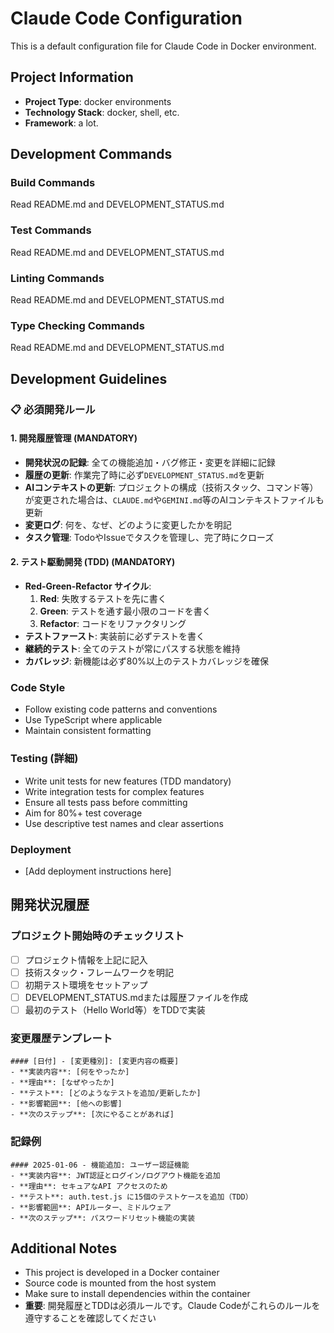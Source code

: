 # Claude Code Configuration

This is a default configuration file for Claude Code in Docker environment.

## Project Information
- **Project Type**: docker environments
- **Technology Stack**: docker, shell, etc.
- **Framework**: a lot.

## Development Commands

### Build Commands
Read README.md and DEVELOPMENT_STATUS.md

### Test Commands
Read README.md and DEVELOPMENT_STATUS.md

### Linting Commands
Read README.md and DEVELOPMENT_STATUS.md

### Type Checking Commands
Read README.md and DEVELOPMENT_STATUS.md


## Development Guidelines

### 📋 必須開発ルール

#### 1. 開発履歴管理 (MANDATORY)
- **開発状況の記録**: 全ての機能追加・バグ修正・変更を詳細に記録
- **履歴の更新**: 作業完了時に必ず`DEVELOPMENT_STATUS.md`を更新
- **AIコンテキストの更新**: プロジェクトの構成（技術スタック、コマンド等）が変更された場合は、`CLAUDE.md`や`GEMINI.md`等のAIコンテキストファイルも更新
- **変更ログ**: 何を、なぜ、どのように変更したかを明記
- **タスク管理**: TodoやIssueでタスクを管理し、完了時にクローズ

#### 2. テスト駆動開発 (TDD) (MANDATORY)
- **Red-Green-Refactor サイクル**:
  1. **Red**: 失敗するテストを先に書く
  2. **Green**: テストを通す最小限のコードを書く
  3. **Refactor**: コードをリファクタリング
- **テストファースト**: 実装前に必ずテストを書く
- **継続的テスト**: 全てのテストが常にパスする状態を維持
- **カバレッジ**: 新機能は必ず80%以上のテストカバレッジを確保

### Code Style
- Follow existing code patterns and conventions
- Use TypeScript where applicable
- Maintain consistent formatting

### Testing (詳細)
- Write unit tests for new features (TDD mandatory)
- Write integration tests for complex features
- Ensure all tests pass before committing
- Aim for 80%+ test coverage
- Use descriptive test names and clear assertions

### Deployment
- [Add deployment instructions here]

## 開発状況履歴

### プロジェクト開始時のチェックリスト
- [ ] プロジェクト情報を上記に記入
- [ ] 技術スタック・フレームワークを明記
- [ ] 初期テスト環境をセットアップ
- [ ] DEVELOPMENT_STATUS.mdまたは履歴ファイルを作成
- [ ] 最初のテスト（Hello World等）をTDDで実装

### 変更履歴テンプレート
```
#### [日付] - [変更種別]: [変更内容の概要]
- **実装内容**: [何をやったか]
- **理由**: [なぜやったか]
- **テスト**: [どのようなテストを追加/更新したか]
- **影響範囲**: [他への影響]
- **次のステップ**: [次にやることがあれば]
```

### 記録例
```
#### 2025-01-06 - 機能追加: ユーザー認証機能
- **実装内容**: JWT認証とログイン/ログアウト機能を追加
- **理由**: セキュアなAPI アクセスのため
- **テスト**: auth.test.js に15個のテストケースを追加（TDD）
- **影響範囲**: APIルーター、ミドルウェア
- **次のステップ**: パスワードリセット機能の実装
```

## Additional Notes
- This project is developed in a Docker container
- Source code is mounted from the host system
- Make sure to install dependencies within the container
- **重要**: 開発履歴とTDDは必須ルールです。Claude Codeがこれらのルールを遵守することを確認してください